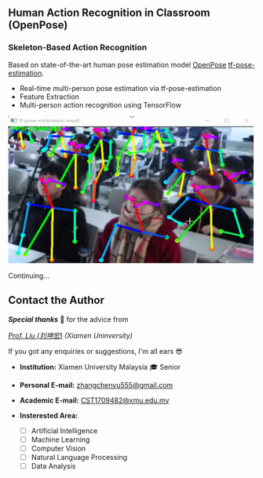
## Human Action Recognition in Classroom (OpenPose)
### Skeleton-Based Action Recognition
Based on state-of-the-art human pose estimation model [OpenPose](https://github.com/CMU-Perceptual-Computing-Lab/openpose) [tf-pose-estimation](https://github.com/ildoonet/tf-pose-estimation).
* Real-time multi-person pose estimation via tf-pose-estimation
* Feature Extraction
* Multi-person action recognition using TensorFlow

<img src="https://github.com/FredZCY/Classroom-Human-Action-Recognition/blob/main/testing%20image.png" width="500" height="300"/>

Continuing...

## Contact the Author  

***Special thanks*** :pray: for the advice from  

*[Prof. Liu (刘坤宏)](https://cdmc.xmu.edu.cn/info/1010/1055.htm) (Xiamen Uninversity)*  


If you got any enquiries or suggestions, I'm all ears :sunglasses:  

- **Institution:**  Xiamen University Malaysia  :mortar_board: Senior  
- **Personal E-mail:** zhangchenyu555@gmail.com   
- **Academic E-mail:** CST1709482@xmu.edu.my  
- **Insterested Area:**

  - [ ] Artificial Intelligence  
  - [ ] Machine Learning  
  - [ ] Computer Vision  
  - [ ] Natural Language Processing  
  - [ ] Data Analysis
